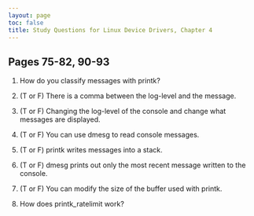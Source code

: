 ```yaml
---
layout: page
toc: false
title: Study Questions for Linux Device Drivers, Chapter 4
---
```


## Pages 75-82, 90-93

1. How do you classify messages with printk?

2. (T or F) There is a comma between the log-level and the message.

3. (T or F) Changing the log-level of the console and change what messages are displayed.

4. (T or F) You can use dmesg to read console messages.

5. (T or F) printk writes messages into a stack.

6. (T or F) dmesg prints out only the most recent message written to the console.

7. (T or F) You can modify the size of the buffer used with printk.

8. How does printk_ratelimit work?